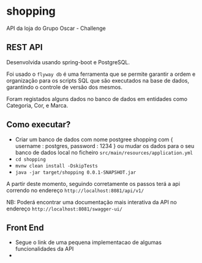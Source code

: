 # shopping
API da loja do Grupo Oscar - Challenge


## REST API

Desenvolvida usando spring-boot e PostgreSQL.

Foi usado o `flyway db` é uma ferramenta que se permite garantir a ordem e organização para os scripts SQL que são executados na base de dados, garantindo o controle de versão dos mesmos.

Foram registados alguns dados no banco de dados em entidades como Categoria, Cor, e Marca.

## Como executar?

- Criar um banco de dados com nome postgree shopping com { username : postgres, password : 1234 } ou mudar os dados para o seu banco de dados local no ficheiro `src/main/resources/application.yml`
- `cd shopping`
- `mvnw clean install -DskipTests`
- `java -jar target/shopping 0.0.1-SNAPSHOT.jar`

A partir deste momento, seguindo corretamente os passos terá a api correndo no endereço `http://localhost:8081/api/v1/`

NB:
Poderá encontrar uma documentação mais interativa da API no endereço `http://localhost:8081/swagger-ui/`


## Front End

- Segue o link de uma pequena implementacao de algumas funcionalidades da API 
- 




